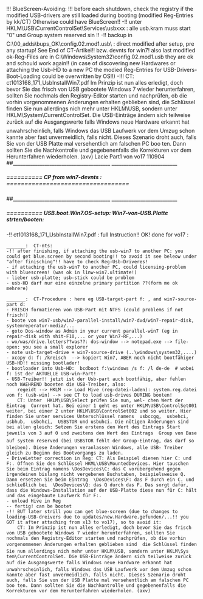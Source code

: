 !!! BlueScreen-Avoiding: !!!
before each shutdown, check the registry if the modified
USB-drivers are still loaded during booting (modified Reg-Entries by kk/CT)
Otherwise could have BlueScreen!!
-!! unter HKLM\USB\CurrentControlSet\Services\usbxxx : alle usb.kram muss start "0" und Group  system reserved sin !!
-!! backup in   C:\00_adds\bups_OK\config.02.mod1.usb\  : direct modified after setup, pre any startup!
See End of CT-Artikel!! bzw. devnts for win7!
also last modified ok-Reg-Files are in C:\Windows\System32\config.02.mod1.usb
they are ok and schould work again!!
(in case of discovering new Hardwares or attaching the Usb-HD to a new PC the
modied Reg-Entries for USB-Drivers-Boot-Loading could be overwritten by OS!!)
-!!! CT: ct1013168_171_UsbInstallWin7.pdf
Im Prinzip ist nun alles erledigt, doch bevor Sie das frisch von USB gebootete Windows 7 wieder herunterfahren,
sollten Sie nochmals den Registry-Editor starten und nachprüfen, ob die vorhin vorgenommenen Änderungen erhalten geblieben sind,
die Schlüssel finden Sie nun allerdings nich mehr unter HKLM\USB, sondern unter HKLM\System\CurrentControlSet.
Die USB-Einträge ändern sich teilweise zurück auf die Ausgangswerte falls Windows neue Hardware erkannt hat 
unwahrscheinlich, falls Windows das USB Laufwerk vor dem Umzug schon kannte aber fast unvermeidlich, falls nicht.
Dieses Szenario droht auch, falls Sie von der USB Platte mal versehentlich am falschen PC boo ten.
Dann sollten Sie die Nachkontrolle und gegebenenfalls die Korrekturen vor dem Herunterfahren wiederholen. (axv)
Lacie Part1 von vo17
110904
##________________________________________  ___________________________


#####  ==========  CP from win7-devnts : ==================================
##________________________________________  ___________________________


#####  ==========  USB.boot.Win7.OS-setup: Win7-von-USB.Platte strten/booten:
-!! ct1013168_171_UsbInstallWin7.pdf : full Instruction!! OK! done for vo17 :

	_______:  CT-nts:
	-!! after finishing, if attaching the usb-win7 to another PC: you could get blue.screen by second booting!! to avoid it see beleow under "after finisching"!! have to check Reg-Usb-Driveres!
	- if attaching the usb-win7 to another PC, could licensing-problem with bluescreen! (was ok in l1nw-win7.ultimate!)
	- lieber usb-platte; usb-stick could be problem
	- usb-HD darf nur eine einzelne primary partition ??(form me ok mehrere)

	_______:  CT-Procedure : here eg USB-target-part f: , and win7-source-part d:
	- FRISCH formatieren von USB-Part mit NTFS (could problems if not frisch!)
	- boote von win7-usb/win7-parallel-install/win7-dvd/win7-repair-disk, systemreperatur-media/...
	- goto Dos-window as Admin in your current parallel-win7 (eg in repair-disk with shit-F10,... or your Win7-RF,...)
	- wo/was/drive.letters??was??: dos-window --> notepad.exe --> file-open: you see a small explorer
	- note usb-target-drive + win7-source-drive (..\windows\system32,....)
	- xcopy d: f: /kreisch  --> kopiert Win7, ABER noch nicht bootfähiger USB-HD!! missing bootlader!
	- bootloader into Usb-HD:  bcdboot f:\windows /s f: /l de-de  # wobei f: ist der AKTUELLE USB-win-Part!
	- USB-Treiber!! jetzt ist der Usb-part auch bootfähig, aber fehlen noch WAEHREND booeten die USB-Treiber, also:
		regeidt --> HKLM --> Load Hive (reg-datei-laden): system.reg.datei von f: (usb-win) --> see CT to load usb-drives DURING booten!
		CT: Unter  HKLM\USB\Select prüfen Sie nun, wel- chen Wert der Eintrag  Current hat. Bei einer 1 geht es unter HKLM\USB\ControlSet001 weiter, bei einer 2 unter HKLM\USB\ControlSet002 und so weiter. Hier finden Sie unter services Unterschlüssel namens  usbccgq,  usbehci,  usbhub,  usbohci,  USBSTOR und usbuhci. Die nötigen Änderungen sind bei allen gleich: Setzen Sie erstens den Wert des Eintrags Start jeweils von 3 auf 0 und zweitens den Wert des Eintrags  Group von Base auf system reserved (bei USBSTOR fehlt der Group-Eintrag, das darf so bleiben). Diese Änderungen veranlassen Windows, alle USB- Treiber gleich zu Beginn des Bootvorgangs zu laden.
	- DriveLetter correction in Reg: CT: Als Beispiel dienen hier C: und F:. Öffnen Sie den Schlüssel HKML\USB\MountedDevices. Hier tauschen Sie beim Eintrag namens \DosDevices\C: das C vorübergehend gegen irgendeinen bislang nicht vergebenen Buchstaben, beispielsweise Q. Dann ersetzen Sie beim Eintrag  \DosDevices\F: das F durch ein C. und schließlich bei  \DosDevices\Q: das Q durch das F. Das sorgt dafür, dass die Windows-Installation auf der USB-Platte diese nun für C: hält und das eingebaute Laufwerk für F:.
	- unload Hive in Reg
	-- fertig! can be bootet
	-!! BUT later strill you can get blue-screen (due to changes to loading-USB-dreivers due to updates/new.Hardware.gefunden/...!! you GOT it after attaching from x13 to vo17), so to avoid it:
		CT: Im Prinzip ist nun alles erledigt, doch bevor Sie das frisch von USB gebootete Windows 7 wieder herunterfahren, sollten Sie nochmals den Registry-Editor starten und nachprüfen, ob die vorhin vorgenommenen Änderungen erhalten geblieben sind  die Schlüssel finden Sie nun allerdings nich mehr unter HKLM\USB, sondern unter HKLM\Sys tem\CurrentControlSet. Die USB-Einträge ändern sich teilweise zurück auf die Ausgangswerte falls Windows neue Hardware erkannt hat  unwahrscheinlich, falls Windows das USB Laufwerk vor dem Umzug schon kannte aber fast unvermeidlich, falls nicht. Dieses Szenario droht auch, falls Sie von der USB Platte mal versehentlich am falschen PC boo ten. Dann sollten Sie die Nachkontrolle und gegebenenfalls die Korrekturen vor dem Herunterfahren wiederholen. (axv)
